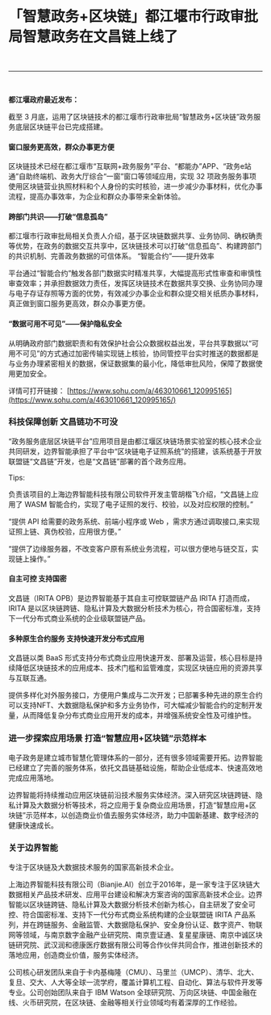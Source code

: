 # 「智慧政务+区块链」都江堰市行政审批局智慧政务在文昌链上线了
<br>

---
<br>

**都江堰政府最近发布：**

截至 3 月底，运用了区块链技术的都江堰市行政审批局“智慧政务+区块链”政务服务底层区块链平台已完成搭建。

#### 窗口服务更高效，群众办事更方便 

区块链技术已经在都江堰市“互联网+政务服务”平台、“都能办”APP、“政务e站通”自助终端机、政务大厅综合“一窗”窗口等领域应用，实现 32 项政务服务事项使用区块链营业执照材料和个人身份的实时核验，进一步减少办事材料，优化办事流程，提高办事效率，为企业和群众办事带来全新体验。



#### 跨部门共识——打破“信息孤岛” 

都江堰市行政审批局相关负责人介绍，基于区块链数据共享、业务协同、确权确责等优势，在政务的数据交互共享中，区块链技术可以打破“信息孤岛”、构建跨部门的共识机制、完善政务数据的可信体系。
“智能合约”——提升效率 

平台通过“智能合约”触发各部门数据实时精准共享，大幅提高形式性审查和审慎性审查效率；并承担数据效力责任，发挥区块链技术在数据共享交换、业务协同办理与电子存证存照等方面的优势，有效减少办事企业和群众提交相关纸质办事材料，真正做到窗口服务更高效，群众办事更方便。



#### “数据可用不可见”——保护隐私安全

从明确政府部门数据职责和有效保护社会公众数据权益出发，平台共享数据以“可用不可见”的方式通过加密传输实现链上核验，协同管控平台实时推送的数据都是与业务办理紧密相关的数据，保证数据集的最小化，降低审批风险，保障了数据使用更加安全。



详情可打开链接： [https://www.sohu.com/a/463010661_120995165](https://www.sohu.com/a/463010661_120995165/)

### 科技保障创新 文昌链功不可没

“政务服务底层区块链平台”应用项目是由都江堰区块链场景实验室的核心技术企业共同研发，边界智能承担了平台中“区块链电子证照系统”的搭建，该系统基于开放联盟链“文昌链”开发，也是“文昌链”部署的首个政务应用。

Tips: 

负责该项目的上海边界智能科技有限公司软件开发主管胡楷飞介绍，“文昌链上应用了 WASM 智能合约，实现了电子证照的发行、校验，以及对应权限的控制。”



“提供 API 给需要的政务系统、前端小程序或 Web ，需求方通过调取接口,来实现证照上链、真伪校验，应用很方便。”



“提供了边缘服务器，不改变客户原有系统业务流程，可以很方便地与链交互，实现链上操作。”

#### 自主可控 支持国密

文昌链（IRITA OPB）是边界智能基于其自主可控联盟链产品 IRITA 打造而成，IRITA 是以区块链跨链、隐私计算及大数据分析技术为核心，符合国密标准，支持下一代分布式商业系统的企业级联盟链产品。



#### 多种原生合约服务 支持快速开发分布式应用

文昌链以类 BaaS 形式支持分布式商业应用快速开发、部署及运营，核心目标是持续降低区块链技术的应用成本、技术门槛和监管难度，实现区块链应用的资源共享与互联互通。



提供多样化对外服务接口，方便用户集成与二次开发；已部署多种先进的原生合约可以支持NFT、大数据隐私保护和多方业务协作，可大幅减少智能合约的定制开发量，从而降低复杂分布式商业应用开发的成本，并增强系统安全性及可维护性。



### 进一步探索应用场景 打造“智慧应用+区块链”示范样本

电子政务是建立城市智慧化管理体系的一部分，还有很多领域需要开拓。边界智能已经建立了完善的服务体系，依托文昌链基础设施，帮助企业低成本、快速高效地完成应用落地。

边界智能将持续推动应用区块链前沿技术服务实体经济。深入研究区块链跨链、隐私计算及大数据分析等技术，将之应用于复杂商业应用场景，打造“智慧应用+区块链”示范样本，以创造商业价值去服务实体经济，助力中国新基建、数字经济的健康快速成长。

### 关于边界智能

专注于区块链及大数据技术服务的国家高新技术企业。



上海边界智能科技有限公司（Bianjie.AI）创立于2016年，是一家专注于区块链大数据相关产品技术研发、应用平台建设和解决方案咨询的国家高新技术企业。边界智能以区块链跨链、隐私计算及大数据分析技术创新为核心，自主研发了安全可控、符合国密标准、支持下一代分布式商业系统构建的企业联盟链 IRITA 产品系列，并在跨链服务、金融监管、大数据隐私保护、安全身份认证、数字资产、物联网等领域，与南京数字金融产业研究院、南京壹证通、复星星康链、南京中诚区块链研究院、武汉润和德康医疗数据有限公司等合作伙伴共同合作，推进创新技术的落地应用，创造商业价值，服务实体经济。



公司核心研发团队来自于卡内基梅隆（CMU）、马里兰（UMCP）、清华、北大、复旦、交大、人大等全球一流学府，覆盖计算机工程、自动化、算法与软件开发等专业。公司创始团队来自于 IBM Watson 全球研究院、万向区块链、中国金融在线、火币研究院，在区块链、金融等相关行业领域均有着深厚的工作经验。


